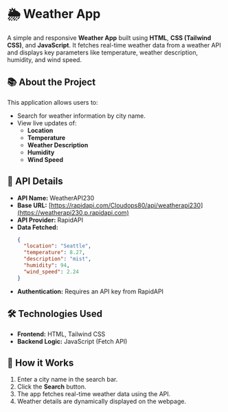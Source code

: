 # 🌦️ Weather App

A simple and responsive **Weather App** built using **HTML**, **CSS (Tailwind CSS)**, and **JavaScript**. It fetches real-time weather data from a weather API and displays key parameters like temperature, weather description, humidity, and wind speed.

## 📚 **About the Project**
This application allows users to:
- Search for weather information by city name.
- View live updates of:
  - **Location**
  - **Temperature**
  - **Weather Description**
  - **Humidity**
  - **Wind Speed**

## 🚀 **API Details**
- **API Name:** WeatherAPI230
- **Base URL:** [https://rapidapi.com/Cloudops80/api/weatherapi230](https://weatherapi230.p.rapidapi.com)
- **API Provider:** RapidAPI
- **Data Fetched:**
  ```json
  {
    "location": "Seattle",
    "temperature": 8.27,
    "description": "mist",
    "humidity": 94,
    "wind_speed": 2.24
  }
  ```
- **Authentication:** Requires an API key from RapidAPI

## 🛠️ **Technologies Used**
- **Frontend:** HTML, Tailwind CSS
- **Backend Logic:** JavaScript (Fetch API)

## 🎯 **How it Works**
1. Enter a city name in the search bar.
2. Click the **Search** button.
3. The app fetches real-time weather data using the API.
4. Weather details are dynamically displayed on the webpage.